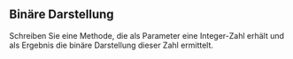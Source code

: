 ## Binäre Darstellung

Schreiben Sie eine Methode, die als Parameter eine Integer-Zahl erhält und als Ergebnis die binäre Darstellung dieser Zahl ermittelt.